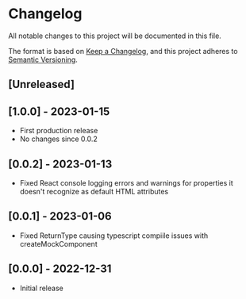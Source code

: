 # Changelog

All notable changes to this project will be documented in this file.

The format is based on [Keep a Changelog](https://keepachangelog.com/en/1.0.0/),
and this project adheres to [Semantic Versioning](https://semver.org/spec/v2.0.0.html).

## [Unreleased]

## [1.0.0] - 2023-01-15

- First production release
- No changes since 0.0.2

## [0.0.2] - 2023-01-13

- Fixed React console logging errors and warnings for properties it doesn't recognize as default HTML attributes

## [0.0.1] - 2023-01-06

- Fixed ReturnType causing typescript compiile issues with createMockComponent

## [0.0.0] - 2022-12-31

- Initial release
